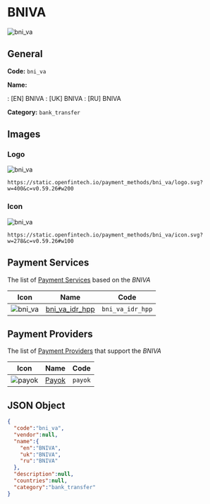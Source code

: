 
# BNIVA 
![bni_va](https://static.openfintech.io/payment_methods/bni_va/logo.svg?w=400&c=v0.59.26#w200)  

## General 
**Code:** `bni_va` 
 
**Name:** 
 
:	[EN] BNIVA 
:	[UK] BNIVA 
:	[RU] BNIVA 
 
**Category:** `bank_transfer` 
 

## Images 

### Logo 
![bni_va](https://static.openfintech.io/payment_methods/bni_va/logo.svg?w=400&c=v0.59.26#w200)  

```
https://static.openfintech.io/payment_methods/bni_va/logo.svg?w=400&c=v0.59.26#w200
```  

### Icon 
![bni_va](https://static.openfintech.io/payment_methods/bni_va/icon.svg?w=278&c=v0.59.26#w100)  

```
https://static.openfintech.io/payment_methods/bni_va/icon.svg?w=278&c=v0.59.26#w100
```  

## Payment Services 
 
The list of [Payment Services](/payment-services/) based on the _BNIVA_ 

|Icon|Name|Code| 
|:---:|:---:|:---:| 
|![bni_va](https://static.openfintech.io/payment_methods/bni_va/icon.svg?w=278&c=v0.59.26#w100) |[bni_va_idr_hpp](/payment-services/bni_va_idr_hpp/)|`bni_va_idr_hpp`| 
 

## Payment Providers 
 
The list of [Payment Providers](/payment-providers/) that support the _BNIVA_ 

|Icon|Name|Code| 
|:---:|:---:|:---:| 
|![payok](https://static.openfintech.io/payment_providers/payok/icon.png?w=278&c=v0.59.26#w100) |[Payok](/payment-providers/payok/)|`payok`| 
 

## JSON Object 

```json
{
  "code":"bni_va",
  "vendor":null,
  "name":{
    "en":"BNIVA",
    "uk":"BNIVA",
    "ru":"BNIVA"
  },
  "description":null,
  "countries":null,
  "category":"bank_transfer"
}
```  

